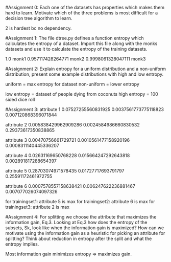 #Assignment 0: Each one of the datasets has properties which makes them hard to learn. Motivate which of the three problems is most difficult for a decision tree algorithm to learn.

2 is hardest bc no dependency.  

#Assignment 1: The file dtree.py defines a function entropy which calculates the entropy of a dataset. Import this file along with the monks datasets and use it to calculate the entropy of the training datasets.

1.0 monk1
0.957117428264771 monk2
0.9998061328047111 monk3

#Assignment 2: Explain entropy for a uniform distribution and a non-uniform distribution, present some example distributions with high and low entropy.

uniform = max entropy for dataset
non-uniform = lower entropy

low entropy = dataset of people dying from coconuts
high entropy = 100 sided dice roll

#Assignment 3: 
attribute  1
0.07527255560831925
0.0037561773775118823
0.007120868396071844

attribute  2
0.005838429962909286
0.0024584986660830532
0.29373617350838865

attribute  3
0.00470756661729721
0.0010561477158920196
0.0008311140445336207

attribute  4
0.02631169650768228
0.015664247292643818
0.002891817288654397

attribute  5
0.28703074971578435
0.01727717693791797
0.25591172461972755

attribute  6
0.0007578557158638421
0.006247622236881467
0.007077026074097326

for trainingset1: attribute 5 is max
for trainingset2: attribute 6 is max
for trainingset3: attribute 2 is max

#Assignment 4: For splitting we choose the attribute that maximizes the information gain, Eq.3. Looking at Eq.3 how does the entropy of the subsets, Sk, look like when the information gain is maximized? How can we motivate using the information gain as a heuristic for picking an attribute for splitting? Think about reduction in entropy after the split and what the entropy implies.

Most information gain minimizes entropy => maximizes gain.